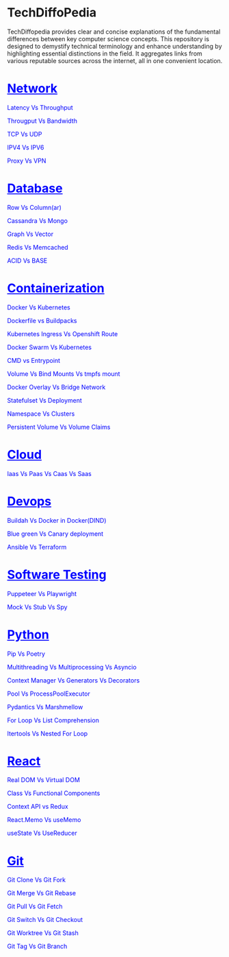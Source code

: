 # TechDiffoPedia
TechDiffopedia provides clear and concise explanations of the fundamental differences between key computer science concepts. This repository is designed to demystify technical terminology and enhance understanding by highlighting essential distinctions in the field. It aggregates links from various reputable sources across the internet, all in one convenient location.



<h1 style="color:blue; text-decoration: underline; font-weight: bold;">Network</h1>
<p>
    <a href="https://aws.amazon.com/compare/the-difference-between-throughput-and-latency/" target="_blank" style="color:blue; text-decoration: none;">Latency Vs Throughput</a>
</p>
<p>
    <a href="https://www.indeed.com/career-advice/career-development/throughput-vs-bandwidth" target="_blank" style="color:blue; text-decoration: none;">Througput Vs Bandwidth</a>
</p>

<p>
    <a href="https://www.spiceworks.com/tech/networking/articles/tcp-vs-udp/" target="_blank" style="color:blue; text-decoration: none;">TCP Vs UDP</a>
</p>
<p>
    <a href="https://aws.amazon.com/compare/the-difference-between-ipv4-and-ipv6/?trk=faq_card" target="_blank" style="color:blue; text-decoration: none;">IPV4 Vs IPV6</a>
</p>
<p>
    <a href="https://aws.amazon.com/compare/the-difference-between-proxy-and-vpn/?trk=faq_card" target="_blank" style="color:blue; text-decoration: none;">Proxy Vs VPN</a>
</p>


<h1 style="color:blue; text-decoration: underline; font-weight: bold;">Database</h1>
    <p>
      <a href="https://dataschool.com/data-modeling-101/row-vs-column-oriented-databases/" target="_blank" style="color:blue; text-decoration: none;">Row Vs Column(ar)</a>
    </p>
    <p>
      <a href="https://www.mongodb.com/resources/compare/cassandra-vs-mongodb" target="_blank" style="color:blue; text-decoration: none;">Cassandra Vs Mongo</a>
    </p>
    <p>
      <a href="https://www.elastic.co/blog/vector-database-vs-graph-database" target="_blank" style="color:blue; text-decoration: none;">Graph Vs Vector</a>
    </p>
    <p>
      <a href="https://www.imaginarycloud.com/blog/redis-vs-memcached" target="_blank" style="color:blue; text-decoration: none;">Redis Vs Memcached</a>
    </p>
    <p>
      <a href="https://aws.amazon.com/compare/the-difference-between-acid-and-base-database/?trk=faq_card" target="_blank" style="color:blue; text-decoration: none;">ACID Vs BASE</a>
    </p>
    
    
<h1 style="color:blue; text-decoration: underline; font-weight: bold;">Containerization</h1>
    <p>
      <a href="https://www.atlassian.com/microservices/microservices-architecture/kubernetes-vs-docker" target="_blank" style="color:blue; text-decoration: none;">Docker Vs Kubernetes</a>
    </p>
    <p>
      <a href="https://medium.com/@michael.vittrup.larsen/dockerfiles-vs-cloud-native-buildpacks-8acf8149dea1" target="_blank" style="color:blue; text-decoration: none;">Dockerfile vs Buildpacks</a>
    </p>
    <p>
      <a href="https://www.redhat.com/en/blog/kubernetes-ingress-vs-openshift-route" target="_blank" style="color:blue; text-decoration: none;">Kubernetes Ingress Vs Openshift Route</a>
    </p>
    <p>
      <a href="https://betterstack.com/community/guides/scaling-docker/docker-swarm-kubernetes/" target="_blank" style="color:blue; text-decoration: none;">Docker Swarm Vs Kubernetes</a>
    </p>
    <p>
      <a href="https://medium.com/container-talks/understand-cmd-and-entrypoint-differences-in-docker-d11105cc5454" target="_blank" style="color:blue; text-decoration: none;">CMD vs Entrypoint</a>
    </p>
    <p>
      <a href="https://digitalvarys.com/docker-volume-vs-bind-mounts-vs-tmpfs-mount/" target="_blank" style="color:blue; text-decoration: none;">Volume Vs Bind Mounts Vs tmpfs mount</a>
    </p>
    <p>
      <a href="https://devtodevops.com/docker-network-overlay-vs-bridge/" target="_blank" style="color:blue; text-decoration: none;">Docker Overlay Vs Bridge Network</a>
    </p>
    <p>
      <a href="https://spacelift.io/blog/statefulset-vs-deployment" target="_blank" style="color:blue; text-decoration: none;">Statefulset Vs Deployment</a>
    </p>
    <p>
      <a href="https://medium.com/@danielbenhayoun/understanding-kubernetes-namespaces-and-clusters-3065e0602df7#:~:text=In%20Kubernetes%2C%20a%20cluster%20is,for%20the%20names%20of%20resources" target="_blank" style="color:blue; text-decoration: none;">Namespace Vs Clusters</a>
    </p>
    <p>
      <a href="https://www.baeldung.com/ops/kubernetes-pv-vs-pvc" target="_blank" style="color:blue; text-decoration: none;">Persistent Volume Vs Volume Claims</a>
    </p>
    
    
<h1 style="color:blue; text-decoration: underline; font-weight: bold;">Cloud</h1>
    <p>
      <a href="https://cloud.google.com/learn/paas-vs-iaas-vs-saas" target="_blank" style="color:blue; text-decoration: none;">Iaas Vs Paas Vs Caas Vs Saas</a>
    </p>
<h1 style="color:blue; text-decoration: underline; font-weight: bold;">Devops</h1>
    <p>
      <a href="https://devm.io/docker/build-containers-quickly-buildah-155839-001" target="_blank" style="color:blue; text-decoration: none;">Buildah Vs Docker in Docker(DIND)</a>
    </p>
     <p>
      <a href="https://circleci.com/blog/canary-vs-blue-green-downtime/" target="_blank" style="color:blue; text-decoration: none;">Blue green Vs Canary deployment</a>
    </p>
    <p>
      <a href="https://spacelift.io/blog/ansible-vs-terraform" target="_blank" style="color:blue; text-decoration: none;">Ansible Vs Terraform</a>
    </p>
    
<h1 style="color:blue; text-decoration: underline; font-weight: bold;">Software Testing</h1>
     <p>
      <a href="https://medium.com/front-end-weekly/playwright-vs-puppeteer-choosing-the-right-browser-automation-tool-in-2024-d46d2cbadf71" target="_blank" style="color:blue; text-decoration: none;">Puppeteer Vs Playwright</a>
    </p>
    <p>
      <a href="https://medium.com/@matiasglessi/mock-stub-spy-and-other-test-doubles-a1869265ac47" target="_blank" style="color:blue; text-decoration: none;">Mock Vs Stub Vs Spy</a>
    </p>
    
<h1 style="color:blue; text-decoration: underline; font-weight: bold;">Python</h1>
   <p>
      <a href="https://www.pullrequest.com/blog/moving-away-from-requirements-txt-for-more-secure-python-dependencies/" target="_blank" style="color:blue; text-decoration: none;">Pip Vs Poetry</a>
    </p>
    <p>
      <a href="https://www.linkedin.com/pulse/multithreading-vs-multiprocessing-asyncio-code-examples-kaushik-yxgjc/" target="_blank" style="color:blue; text-decoration: none;">Multithreading Vs Multiprocessing Vs Asyncio</a>
    </p>
    <p>
      <a href="https://medium.com/@sumeetsarkar/trinity-of-context-managers-generators-decorators-4809a991c76b" target="_blank" style="color:blue; text-decoration: none;">Context Manager Vs Generators Vs Decorators</a>
    </p>
    <p>
      <a href="https://superfastpython.com/multiprocessing-pool-vs-processpoolexecutor/" target="_blank" style="color:blue; text-decoration: none;">Pool Vs ProcessPoolExecutor </a>
    </p>
    <p>
      <a href="https://medium.com/@ashkangoleh/pydantic-vs-marshmallow-a-comprehensive-comparison-77abe2b3e088" target="_blank" style="color:blue; text-decoration: none;">Pydantics Vs Marshmellow</a>
    </p>
    <p>
      <a href="https://switowski.com/blog/for-loop-vs-list-comprehension/" target="_blank" style="color:blue; text-decoration: none;">For Loop Vs List Comprehension</a>
    </p>
    <p>
      <a href="https://stephantul.github.io/python/2019/07/20/product/" target="_blank" style="color:blue; text-decoration: none;">Itertools Vs Nested For Loop</a>
    </p>
    
<h1 style="color:blue; text-decoration: underline; font-weight: bold;">React</h1>
   <p>
      <a href="https://www.keitaro.com/insights/2023/07/12/dom-vs-virtual-dom-understanding-the-differences/" target="_blank" style="color:blue; text-decoration: none;">Real DOM Vs Virtual DOM</a>
   </p>
   <p>
      <a href="https://www.freecodecamp.org/news/function-component-vs-class-component-in-react/" target="_blank" style="color:blue; text-decoration: none;">Class Vs Functional Components</a>
   </p>
   <p>
      <a href="https://dev.to/ruppysuppy/redux-vs-context-api-when-to-use-them-4k3p" target="_blank" style="color:blue; text-decoration: none;">Context API vs Redux</a>
   </p>
   <p>
      <a href="https://blog.logrocket.com/react-memo-vs-usememo/" target="_blank" style="color:blue; text-decoration: none;">React.Memo Vs useMemo</a>
   </p>
   <p>
      <a href="https://blog.saeloun.com/2023/03/30/when-to-use-usestate-vs-usereducer/" target="_blank" style="color:blue; text-decoration: none;">useState Vs UseReducer</a>
   </p>

<h1 style="color:blue; text-decoration: underline; font-weight: bold;">Git</h1>
 <p>
      <a href="https://www.theserverside.com/answer/Git-fork-vs-clone-Whats-the-difference#:~:text=A%20fork%20creates%20a%20completely,synchronize%20with%20the%20target%20repository." target="_blank" style="color:blue; text-decoration: none;">Git Clone Vs Git Fork</a>
 </p>
 <p>
      <a href="https://www.atlassian.com/git/tutorials/merging-vs-rebasing" target="_blank" style="color:blue; text-decoration: none;">Git Merge Vs Git Rebase</a>
 </p>
 <p>
      <a href="https://www.gitkraken.com/learn/git/problems/git-pull-vs-fetch" target="_blank" style="color:blue; text-decoration: none;">Git Pull Vs Git Fetch</a>
 </p>
 <p>
      <a href="https://kodekloud.com/blog/git-switch-vs-checkout/" target="_blank" style="color:blue; text-decoration: none;">Git Switch Vs Git Checkout</a>
 </p>
 <p>
      <a href="https://www.gitkraken.com/learn/git/git-worktree" target="_blank" style="color:blue; text-decoration: none;">Git Worktree Vs Git Stash</a>
 </p>
 <p>
      <a href="https://circleci.com/blog/git-tags-vs-branches/" target="_blank" style="color:blue; text-decoration: none;">Git Tag Vs Git Branch</a>
 </p>
 
 
 
 
 
   
    


